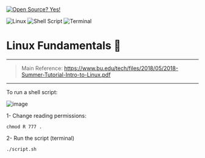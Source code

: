 [![Open Source? Yes!](https://badgen.net/badge/Open%20Source%20%3F/Yes%21/blue?icon=github)](https://github.com/Naereen/badges/)

![Linux](https://img.shields.io/badge/Linux-FCC624?style=for-the-badge&logo=linux&logoColor=black) ![Shell Script](https://img.shields.io/badge/shell_script-%23121011.svg?style=for-the-badge&logo=gnu-bash&logoColor=white) ![Terminal](https://badgen.net/badge/icon/terminal?icon=terminal&label)

# Linux Fundamentals 🐧

---

> Main Reference: https://www.bu.edu/tech/files/2018/05/2018-Summer-Tutorial-Intro-to-Linux.pdf

---

To run a shell script:

![image](https://user-images.githubusercontent.com/60454486/170837280-3463207e-e4b1-48b5-baaa-729eac0638c9.png)


1- Change reading permissions:
```
chmod R 777 .
```

2- Run the script (terminal)
```
./script.sh
```
